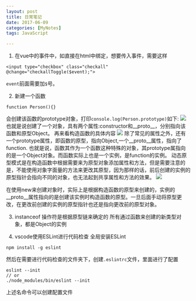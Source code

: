 ```yaml
---
layout: post
title: 日常笔记
date: 2017-06-09
categories: [MyNotes]
tags: JavaScript

---
```


1. 在vue中的事件中，如直接在html中绑定，想要传入事件，需要这样
```
<input type="checkbox" class="checkall" @change="checkallToggle($event);">
```
``event``前面需要加``$``号。

2. 新建一个函数
```
function Person(){}
```
会创建该函数的prototype对象，打印``console.log(Person.prototype)``如下:
<img src="/notes/assets/blog_images/20170612-01.PNG">
也就是说创建了一个对象，具有两个属性:constructor和__proto__，分别指向该函数和原型Object。
再来看构造函数的具体内容
<img src="/notes/assets/blog_images/20170612-02.PNG">
除了常见的属性之外，还有一个prototype属性，即函数的原型，指向Object,一个__proto__属性，指向了function.
也就是说，函数其作为一个函数这种特殊的对象，其prototype属指向的是一个Object对象。而函数实际上也是一个实例，是function的实例。
动态原型模式是在构造函数中根据需要来为原型对象添加属性和方法，但是需要注意的是，不能使用对象字面量的方法来更改其原型，因为那样的话，前后创建的实例的原型指针会指向不同的对象，也无法起到共享属性和方法的效果。
<img src="/notes/assets/blog_images/20170612-03.PNG">

在使用new来创建对象时，实际上是根据构造函数的原型来创建的，实例的__proto__属性指向的是创建该实例时构造函数的原型。一旦后面手动将原型更改，在更改前创建的实例的原型指针也还是指向更改前的原型对象。

3. instanceof 操作符是根据原型链来确定的
 所有通过函数来创建的新类型对象，都是Object的实例
 
4. vscode使用ESLint进行代码检查
 全局安装ESLint
 ```
 npm install -g eslint
 ```
 然后在需要进行代码检查的文件夹下，创建``.eslintrc``文件，里面进行了配置
 ```
 eslint --init
 // or
 ./node_modules/bin/eslint --init
 ```
 上述名命令可以创建配置文件


